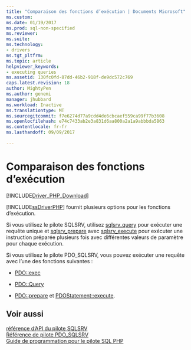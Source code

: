 ```yaml
---
title: "Comparaison des fonctions d’exécution | Documents Microsoft"
ms.custom: 
ms.date: 01/19/2017
ms.prod: sql-non-specified
ms.reviewer: 
ms.suite: 
ms.technology:
- drivers
ms.tgt_pltfrm: 
ms.topic: article
helpviewer_keywords:
- executing queries
ms.assetid: 130fc0fd-87dd-46b2-918f-de9dc572c769
caps.latest.revision: 18
author: MightyPen
ms.author: genemi
manager: jhubbard
ms.workload: Inactive
ms.translationtype: MT
ms.sourcegitcommit: f7e6274d77a9cdd4de6cbcaef559ca99f77b3608
ms.openlocfilehash: e74c7433ab2e3a831d6aa800a2a1a9abbbda5863
ms.contentlocale: fr-fr
ms.lasthandoff: 09/09/2017

---
```

# <a name="comparing-execution-functions"></a>Comparaison des fonctions d’exécution
[!INCLUDE[Driver_PHP_Download](../../includes/driver_php_download.md)]

[!INCLUDE[ssDriverPHP](../../includes/ssdriverphp_md.md)] fournit plusieurs options pour les fonctions d’exécution.  
  
Si vous utilisez le pilote SQLSRV, utilisez [sqlsrv_query](../../connect/php/sqlsrv-query.md) pour exécuter une requête unique et [sqlsrv_prepare](../../connect/php/sqlsrv-prepare.md) avec [sqlsrv_execute](../../connect/php/sqlsrv-execute.md) pour exécuter une instruction préparée plusieurs fois avec différentes valeurs de paramètre pour chaque exécution.  
  
Si vous utilisez le pilote PDO_SQLSRV, vous pouvez exécuter une requête avec l’une des fonctions suivantes :  
  
-   [PDO::exec](../../connect/php/pdo-exec.md)  
  
-   [PDO::Query](../../connect/php/pdo-query.md)  
  
-   [PDO::prepare](../../connect/php/pdo-prepare.md) et [PDOStatement::execute](../../connect/php/pdostatement-execute.md).  
  
## <a name="see-also"></a>Voir aussi  
[référence d’API du pilote SQLSRV](../../connect/php/sqlsrv-driver-api-reference.md)  
[Référence de pilote PDO_SQLSRV](../../connect/php/pdo-sqlsrv-driver-reference.md)  
[Guide de programmation pour le pilote SQL PHP](../../connect/php/programming-guide-for-php-sql-driver.md)
  

